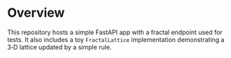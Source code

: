 # Overview

This repository hosts a simple FastAPI app with a fractal endpoint used for tests.
It also includes a toy `FractalLattice` implementation demonstrating a 3‑D lattice updated by a simple rule.
